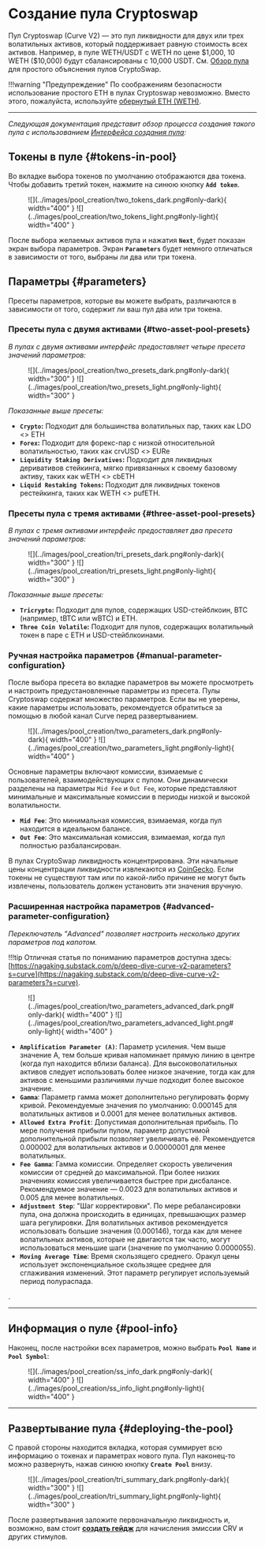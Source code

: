 <h1>Создание пула Cryptoswap</h1>

Пул Cryptoswap (Curve V2) — это пул ликвидности для двух или трех волатильных активов, который поддерживает равную стоимость всех активов. Например, в пуле WETH/USDT с WETH по цене \$1,000, 10 WETH (\$10,000) будут сбалансированы с 10,000 USDT. См. [Обзор пула](../pools/overview.md) для простого объяснения пулов CryptoSwap.

!!!warning "Предупреждение"
    По соображениям безопасности использование простого ETH в пулах Cryptoswap невозможно. Вместо этого, пожалуйста, используйте [обернутый ETH (WETH)](https://etherscan.io/address/0xC02aaA39b223FE8D0A0e5C4F27eAD9083C756Cc2).

---

*Следующая документация представит обзор процесса создания такого пула с использованием [Интерфейса создания пула](https://curve.fi/#/ethereum/create-pool):*

## **Токены в пуле** {#tokens-in-pool}

Во вкладке выбора токенов по умолчанию отображаются два токена. Чтобы добавить третий токен, нажмите на синюю кнопку **`Add token`**.

<figure markdown="span">
  ![](../images/pool_creation/two_tokens_dark.png#only-dark){ width="400" }
  ![](../images/pool_creation/two_tokens_light.png#only-light){ width="400" }
  <figcaption></figcaption>
</figure>

После выбора желаемых активов пула и нажатия **`Next`**, будет показан экран выбора параметров. Экран **`Parameters`** будет немного отличаться в зависимости от того, выбраны ли два или три токена.

## **Параметры** {#parameters}

Пресеты параметров, которые вы можете выбрать, различаются в зависимости от того, содержит ли ваш пул два или три токена.

### **Пресеты пула с двумя активами** {#two-asset-pool-presets}

*В пулах с двумя активами интерфейс предоставляет четыре пресета значений параметров:*

<figure markdown="span">
  ![](../images/pool_creation/two_presets_dark.png#only-dark){ width="300" }
  ![](../images/pool_creation/two_presets_light.png#only-light){ width="300" }
  <figcaption></figcaption>
</figure>

*Показанные выше пресеты:*

- **`Crypto`:** Подходит для большинства волатильных пар, таких как LDO <> ETH
- **`Forex`:** Подходит для форекс-пар с низкой относительной волатильностью, таких как crvUSD <> EURe
- **`Liquidity Staking Derivatives`:** Подходит для ликвидных деривативов стейкинга, мягко привязанных к своему базовому активу, таких как wETH <> cbETH
- **`Liquid Restaking Tokens`:** Подходит для ликвидных токенов рестейкинга, таких как WETH <> pufETH.

### **Пресеты пула с тремя активами** {#three-asset-pool-presets}

*В пулах с тремя активами интерфейс предоставляет два пресета значений параметров:*

<figure markdown="span">
  ![](../images/pool_creation/tri_presets_dark.png#only-dark){ width="300" }
  ![](../images/pool_creation/tri_presets_light.png#only-light){ width="300" }
  <figcaption></figcaption>
</figure>

*Показанные выше пресеты:*

- **`Tricrypto`:** Подходит для пулов, содержащих USD-стейблкоин, BTC (например, tBTC или wBTC) и ETH.
- **`Three Coin Volatile`:** Подходит для пулов, содержащих волатильный токен в паре с ETH и USD-стейблкоинами.

### **Ручная настройка параметров** {#manual-parameter-configuration}

После выбора пресета во вкладке параметров вы можете просмотреть и настроить предустановленные параметры из пресета. Пулы Cryptoswap содержат множество параметров. Если вы не уверены, какие параметры использовать, рекомендуется обратиться за помощью в любой канал Curve перед развертыванием.

<figure markdown="span">
  ![](../images/pool_creation/two_parameters_dark.png#only-dark){ width="400" }
  ![](../images/pool_creation/two_parameters_light.png#only-light){ width="400" }
  <figcaption></figcaption>
</figure>

Основные параметры включают комиссии, взимаемые с пользователей, взаимодействующих с пулом. Они динамически разделены на параметры `Mid Fee` и `Out Fee`, которые представляют минимальные и максимальные комиссии в периоды низкой и высокой волатильности.

- **`Mid Fee`**: Это минимальная комиссия, взимаемая, когда пул находится в идеальном балансе.
- **`Out Fee`**: Это максимальная комиссия, взимаемая, когда пул полностью разбалансирован.

В пулах CryptoSwap ликвидность концентрирована. Эти начальные цены концентрации ликвидности извлекаются из [CoinGecko](https://www.coingecko.com/). Если токены не существуют там или по какой-либо причине не могут быть извлечены, пользователь должен установить эти значения вручную.

### **Расширенная настройка параметров** {#advanced-parameter-configuration}

*Переключатель "Advanced" позволяет настроить несколько других параметров под капотом.*

!!!tip
    Отличная статья по пониманию параметров доступна здесь: [https://nagaking.substack.com/p/deep-dive-curve-v2-parameters?s=curve](https://nagaking.substack.com/p/deep-dive-curve-v2-parameters?s=curve).

<figure markdown="span">
  ![](../images/pool_creation/two_parameters_advanced_dark.png#only-dark){ width="400" }
  ![](../images/pool_creation/two_parameters_advanced_light.png#only-light){ width="400" }
  <figcaption></figcaption>
</figure>

- **`Amplification Parameter (A)`**: Параметр усиления. Чем выше значение A, тем больше кривая напоминает прямую линию в центре (когда пул находится вблизи баланса). Для высоковолатильных активов следует использовать более низкое значение, тогда как для активов с меньшими различиями лучше подходит более высокое значение.
- **`Gamma`**: Параметр гамма может дополнительно регулировать форму кривой. Рекомендуемые значения по умолчанию: 0.000145 для волатильных активов и 0.0001 для менее волатильных активов.
- **`Allowed Extra Profit`**: Допустимая дополнительная прибыль. По мере получения прибыли пулом, параметр допустимой дополнительной прибыли позволяет увеличивать её. Рекомендуется 0.000002 для волатильных активов и 0.00000001 для менее волатильных.
- **`Fee Gamma`**: Гамма комиссии. Определяет скорость увеличения комиссии от средней до максимальной. При более низких значениях комиссия увеличивается быстрее при дисбалансе. Рекомендуемое значение — 0.0023 для волатильных активов и 0.005 для менее волатильных.
- **`Adjustment Step`**: "Шаг корректировки". По мере ребалансировки пула, она должна происходить в единицах, превышающих размер шага регулировки. Для волатильных активов рекомендуется использовать большие значения (0.000146), тогда как для менее волатильных активов, которые не двигаются так часто, могут использоваться меньшие шаги (значение по умолчанию 0.0000055).
- **`Moving Average Time`**: Время скользящего среднего. Оракул цены использует экспоненциальное скользящее среднее для сглаживания изменений. Этот параметр регулирует используемый период полураспада.





.

---

## **Информация о пуле** {#pool-info}

Наконец, после настройки всех параметров, можно выбрать **`Pool Name`** и **`Pool Symbol`**:

<figure markdown="span">
  ![](../images/pool_creation/ss_info_dark.png#only-dark){ width="400" }
  ![](../images/pool_creation/ss_info_light.png#only-light){ width="400" }
  <figcaption></figcaption>
</figure>

---

## **Развертывание пула** {#deploying-the-pool}

С правой стороны находится вкладка, которая суммирует всю информацию о токенах и параметрах нового пула. Пул наконец-то можно развернуть, нажав синюю кнопку **`Create Pool`** внизу.

<figure markdown="span">
  ![](../images/pool_creation/tri_summary_dark.png#only-dark){ width="300" }
  ![](../images/pool_creation/tri_summary_light.png#only-light){ width="300" }
  <figcaption></figcaption>
</figure>

После развертывания заложите первоначальную ликвидность и, возможно, вам стоит [**создать гейдж**](../reward-gauges/creating-a-pool-gauge.md) для начисления эмиссии CRV и других стимулов.


